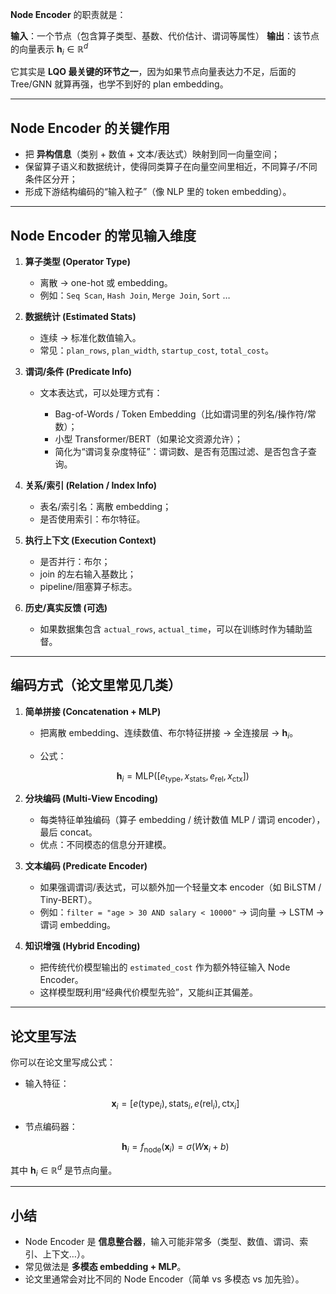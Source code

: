 **Node Encoder** 的职责就是：

 **输入**：一个节点（包含算子类型、基数、代价估计、谓词等属性）
 **输出**：该节点的向量表示 $\mathbf{h}_i \in \mathbb{R}^d$

它其实是 **LQO 最关键的环节之一**，因为如果节点向量表达力不足，后面的 Tree/GNN 就算再强，也学不到好的 plan embedding。

---

## Node Encoder 的关键作用

* 把 **异构信息**（类别 + 数值 + 文本/表达式）映射到同一向量空间；
* 保留算子语义和数据统计，使得同类算子在向量空间里相近，不同算子/不同条件区分开；
* 形成下游结构编码的“输入粒子”（像 NLP 里的 token embedding）。

---

## Node Encoder 的常见输入维度

1. **算子类型 (Operator Type)**

   * 离散 → one-hot 或 embedding。
   * 例如：`Seq Scan`, `Hash Join`, `Merge Join`, `Sort` …

2. **数据统计 (Estimated Stats)**

   * 连续 → 标准化数值输入。
   * 常见：`plan_rows`, `plan_width`, `startup_cost`, `total_cost`。

3. **谓词/条件 (Predicate Info)**

   * 文本表达式，可以处理方式有：

     * Bag-of-Words / Token Embedding（比如谓词里的列名/操作符/常数）；
     * 小型 Transformer/BERT（如果论文资源允许）；
     * 简化为“谓词复杂度特征”：谓词数、是否有范围过滤、是否包含子查询。

4. **关系/索引 (Relation / Index Info)**

   * 表名/索引名：离散 embedding；
   * 是否使用索引：布尔特征。

5. **执行上下文 (Execution Context)**

   * 是否并行：布尔；
   * join 的左右输入基数比；
   * pipeline/阻塞算子标志。

6. **历史/真实反馈 (可选)**

   * 如果数据集包含 `actual_rows`, `actual_time`，可以在训练时作为辅助监督。

---

## 编码方式（论文里常见几类）

1. **简单拼接 (Concatenation + MLP)**

   * 把离散 embedding、连续数值、布尔特征拼接 → 全连接层 → $\mathbf{h}_i$。
   * 公式：

     $$
     \mathbf{h}_i = \text{MLP}([e_{\text{type}}, x_{\text{stats}}, e_{\text{rel}}, x_{\text{ctx}}])
     $$

2. **分块编码 (Multi-View Encoding)**

   * 每类特征单独编码（算子 embedding / 统计数值 MLP / 谓词 encoder），最后 concat。
   * 优点：不同模态的信息分开建模。

3. **文本编码 (Predicate Encoder)**

   * 如果强调谓词/表达式，可以额外加一个轻量文本 encoder（如 BiLSTM / Tiny-BERT）。
   * 例如：`filter = "age > 30 AND salary < 10000"` → 词向量 → LSTM → 谓词 embedding。

4. **知识增强 (Hybrid Encoding)**

   * 把传统代价模型输出的 `estimated_cost` 作为额外特征输入 Node Encoder。
   * 这样模型既利用“经典代价模型先验”，又能纠正其偏差。

---

##  论文里写法

你可以在论文里写成公式：

* 输入特征：

  $$
  \mathbf{x}_i = [e(\text{type}_i), \, \text{stats}_i, \, e(\text{rel}_i), \, \text{ctx}_i]
  $$
* 节点编码器：

  $$
  \mathbf{h}_i = f_{\text{node}}(\mathbf{x}_i) = \sigma(W\mathbf{x}_i + b)
  $$

其中 $\mathbf{h}_i \in \mathbb{R}^d$ 是节点向量。

---

## 小结

* Node Encoder 是 **信息整合器**，输入可能非常多（类型、数值、谓词、索引、上下文…）。
* 常见做法是 **多模态 embedding + MLP**。
* 论文里通常会对比不同的 Node Encoder（简单 vs 多模态 vs 加先验）。